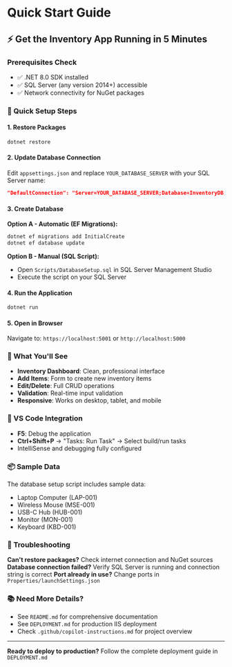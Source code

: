 # Quick Start Guide

## ⚡ Get the Inventory App Running in 5 Minutes

### Prerequisites Check
- ✅ .NET 8.0 SDK installed
- ✅ SQL Server (any version 2014+) accessible
- ✅ Network connectivity for NuGet packages

### 🚀 Quick Setup Steps

#### 1. Restore Packages
```bash
dotnet restore
```

#### 2. Update Database Connection
Edit `appsettings.json` and replace `YOUR_DATABASE_SERVER` with your SQL Server name:
```json
"DefaultConnection": "Server=YOUR_DATABASE_SERVER;Database=InventoryDB;Trusted_Connection=true;TrustServerCertificate=true;"
```

#### 3. Create Database
**Option A - Automatic (EF Migrations):**
```bash
dotnet ef migrations add InitialCreate
dotnet ef database update
```

**Option B - Manual (SQL Script):**
- Open `Scripts/DatabaseSetup.sql` in SQL Server Management Studio
- Execute the script on your SQL Server

#### 4. Run the Application
```bash
dotnet run
```

#### 5. Open in Browser
Navigate to: `https://localhost:5001` or `http://localhost:5000`

### 🎯 What You'll See
- **Inventory Dashboard**: Clean, professional interface
- **Add Items**: Form to create new inventory items
- **Edit/Delete**: Full CRUD operations
- **Validation**: Real-time input validation
- **Responsive**: Works on desktop, tablet, and mobile

### 🔧 VS Code Integration
- **F5**: Debug the application
- **Ctrl+Shift+P** → "Tasks: Run Task" → Select build/run tasks
- IntelliSense and debugging fully configured

### 📦 Sample Data
The database setup script includes sample data:
- Laptop Computer (LAP-001)
- Wireless Mouse (MSE-001)
- USB-C Hub (HUB-001)
- Monitor (MON-001)
- Keyboard (KBD-001)

### 🚨 Troubleshooting
**Can't restore packages?** Check internet connection and NuGet sources
**Database connection failed?** Verify SQL Server is running and connection string is correct
**Port already in use?** Change ports in `Properties/launchSettings.json`

### 📚 Need More Details?
- See `README.md` for comprehensive documentation
- See `DEPLOYMENT.md` for production IIS deployment
- Check `.github/copilot-instructions.md` for project overview

---
**Ready to deploy to production?** Follow the complete deployment guide in `DEPLOYMENT.md`